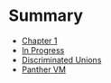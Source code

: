 # Summary

- [Chapter 1](./chapter_1.md)
- [In Progress](./in-progress.md)
- [Discriminated Unions](./discriminated-unions.md)
- [Panther VM](./pvm.md)
